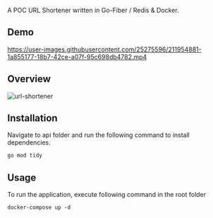 A POC URL Shortener written in Go-Fiber / Redis & Docker.

## Demo

https://user-images.githubusercontent.com/25275596/211954881-1a855177-18b7-42ce-a07f-95c698db4782.mp4

## Overview

![url-shortener](https://user-images.githubusercontent.com/25275596/211954695-b157fb4b-d18c-4e3f-a361-58ad00b76deb.png)


## Installation

Navigate to api folder and run the following command to install dependencies.

```bash
go mod tidy
```

## Usage
To run the application, execute following command in the root folder
```
docker-compose up -d 
```
